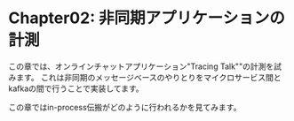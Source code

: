 # Chapter02: 非同期アプリケーションの計測

この章では、オンラインチャットアプリケーション"Tracing Talk""の計測を試みます。
これは非同期のメッセージベースのやりとりをマイクロサービス間とkafkaの間で行うことで実装してます。

この章ではin-process伝搬がどのように行われるかを見てみます。
